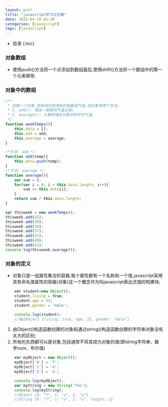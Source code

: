 ```yaml
---
layout: post
title: "javascript学习之对象"
date: 2015-04-10 02:20
categories: [javascript]
tags: [javascript]
---
```

*  目录
{:toc}

### 对象数组

- 使用push()方法将一个点添加到数组最后,使用shift()方法将一个数组中的第一个元素移除.


### 对象中的数组

```js
/**
 * 创建一个对象,用来保存观测到的周最高气温.该对象有两个方法:
 * 1. add(): 增加一条新的气温记录; 
 * 2. average(): 计算存储在对象中的平均气温;
 */
function weekTemps(){
	this.data = [];
	this.add = add;
	this.average = average;
}

/*方法: add */
function add(temp){
	this.data.push(temp);
}
/*方法: average */
function average(){
	var sum = 0;
	for(var i = 0; i < this.data.length; i++){
        sum += this.data[i];
    }
    return sum / this.data.length;
}

var thisweek = new weekTemps();
thisweek.add(42);
thisweek.add(39);
thisweek.add(36);
thisweek.add(37);
thisweek.add(35);
thisweek.add(40);
thisweek.add(41);
console.log(thisweek.average());
```

### 对象的定义

- 对象只是一组属性集合的容器,每个属性都有一个名称和一个值,javascript采用具有命名值属性的容器(对象)这一个概念作为叫javascript表达式值的构建块;

```js
    var student=new Object();
    student.living = true;
    student.age = 33;
    student.gender = 'male';

    console.log(student); 
    //输出Object {living: true, age: 33, gender: "male"} 
```

1. 由Object()构造函数创建的对象和通过string()构造函数创建的字符串对象没有太大的区别;
2. 所有的东西都可以是对象,包括通常不将其视为对象的值(即string字符串、数字num、布尔值)

```js
    var myObject = new Object();
    myObject['0'] = 'f';
    myObject['1'] = 'o';
    myObject['2'] = 'o';

    console.log(myObject); 
    var myString = new String('foo');
    console.log(myString);
    //Object {0: "f", 1: "o", 2: "o"}
    //String {0: "f", 1: "o", 2: "o", length: 3} 
```